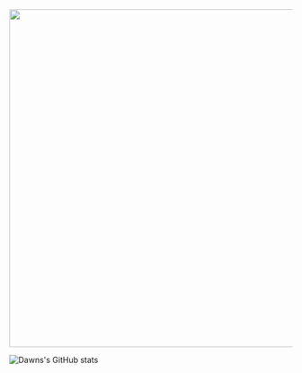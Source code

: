 
<div align="center">
  <img src="" height="600" />
</div>

![Dawns's GitHub stats](https://github-readme-stats.vercel.app/api?username=Dawnthedemon&show_icons=true&theme=transparent)
